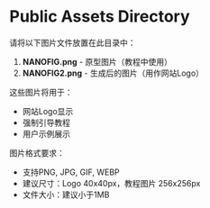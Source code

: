# Public Assets Directory

请将以下图片文件放置在此目录中：

1. **NANOFIG.png** - 原型图片（教程中使用）
2. **NANOFIG2.png** - 生成后的图片（用作网站Logo）

这些图片将用于：
- 网站Logo显示
- 强制引导教程
- 用户示例展示

图片格式要求：
- 支持PNG, JPG, GIF, WEBP
- 建议尺寸：Logo 40x40px，教程图片 256x256px
- 文件大小：建议小于1MB
